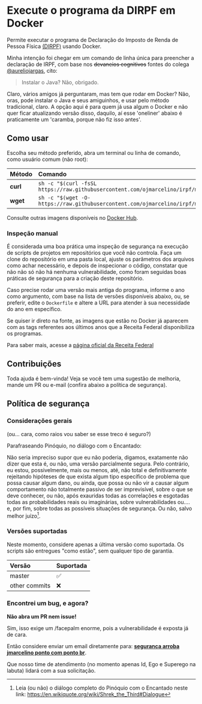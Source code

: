 # Execute o programa da DIRPF em Docker

Permite executar o programa de Declaração do Imposto de Renda de Pessoa Física [(DIRPF)](https://www.gov.br/receitafederal/pt-br/centrais-de-conteudo/download/pgd/dirpf) usando Docker.

Minha intenção foi chegar em um comando de linha única para preencher a declaração de IRPF, com base nos ~~devaneios cognitivos~~ fontes do colega [@aureliojargas](https://github.com/aureliojargas), cito:

> Instalar o Java? Não, obrigado.

Claro, vários amigos já perguntaram, mas tem que rodar em Docker? Não, oras, pode instalar o Java e seus amiguinhos, e usar pelo método tradicional, claro. A opção aqui é para quem já usa algum o Docker e não quer ficar atualizando versão disso, daquilo, aí esse 'oneliner' abaixo é praticamente um 'caramba, porque não fiz isso antes'.

## Como usar

Escolha seu método preferido, abra um terminal ou linha de comando, como usuário comum (não root):

| Método    | Comando                                                                                           |
|:----------|:--------------------------------------------------------------------------------------------------|
| **curl**  | `sh -c "$(curl -fsSL https://raw.githubusercontent.com/ojmarcelino/irpf/master/runtime.sh)"` |
| **wget**  | `sh -c "$(wget -O- https://raw.githubusercontent.com/ojmarcelino/irpf/master/tools/runtime.sh)"`   |

Consulte outras imagens disponíveis no [Docker Hub](https://hub.docker.com/r/ojmarcelino/irpf).

### Inspeção manual

É considerada uma boa prática uma inspeção de segurança na execução de scripts de projetos em repositórios que você não controla. Faça um clone do repositório em uma pasta local, ajuste os parâmetros dos arquivos como achar necessário, e depois de inspecionar o código, constatar que não não só não há nenhuma vulnerabilidade, como foram seguidas boas práticas de segurança para a criação deste repositório.

Caso precise rodar uma versão mais antiga do programa, informe o ano como argumento, com base na lista de versões disponíveis abaixo, ou, se preferir, edite o `Dockerfile` e altere a URL para atender à sua necessidade do ano em específico.

Se quiser ir direto na fonte, as imagens que estão no Docker já aparecem com as tags referentes aos últimos anos que a Receita Federal disponibiliza os programas.

Para saber mais, acesse a [página oficial da Receita Federal](https://www.gov.br/receitafederal/pt-br/centrais-de-conteudo/download/pgd/dirpf)

## Contribuições

Toda ajuda é bem-vinda! Veja se você tem uma sugestão de melhoria, mande um PR ou e-mail (confira abaixo a política de segurança).

## Política de segurança

### Considerações gerais

(ou... cara, como raios vou saber se esse treco é seguro?)

Parafraseando Pinóquio, no diálogo com o Encantado:

Não seria impreciso supor que eu não poderia, digamos, exatamente não dizer que esta é, ou não, uma versão parcialmente segura. Pelo contrário, eu estou, possivelmente, mais ou menos, até, não total e definitivamente rejeitando hipóteses de que exista algum tipo específico de problema que possa causar algum dano, ou ainda, que possa ou não vir a causar algum comportamento não totalmente passivo de ser imprevisível, sobre o que se deve conhecer, ou não, após exauridas todas as correlações e esgotadas todas as probabilidades reais ou imaginárias, sobre vulnerabilidades ou.... e, por fim, sobre todas as possíveis situações de segurança. Ou não, salvo melhor juízo[^1].

### Versões suportadas

Neste momento, considere apenas a última versão como suportada.
Os scripts são entregues "como estão", sem qualquer tipo de garantia.

| Versão        | Suportada          |
|:-------------- |:------------------ |
| master         | :white_check_mark: |
| other commits  | :x:                |

### Encontrei um bug, e agora?

**Não abra um PR nem issue!**

Sim, isso exige um /facepalm enorme, pois a vulnerabilidade é exposta já de cara.

Então considere enviar um email diretamente para: [**seguranca arroba jmarcelino ponto com ponto br**](mailto:seguranca@jmarcelino.com.br).

Que nosso time de atendimento (no momento apenas Id, Ego e Superego na labuta) lidará com a sua solicitação.

[^1]: Leia (ou não) o diálogo completo do Pinóquio com o Encantado neste link: <https://en.wikiquote.org/wiki/Shrek_the_Third#Dialogue>

